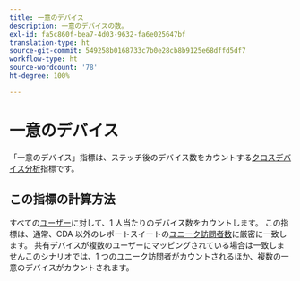 ```yaml
---
title: 一意のデバイス
description: 一意のデバイスの数。
exl-id: fa5c860f-bea7-4d03-9632-fa6e025647bf
translation-type: ht
source-git-commit: 549258b0168733c7b0e28cb8b9125e68dffd5df7
workflow-type: ht
source-wordcount: '78'
ht-degree: 100%

---
```


# 一意のデバイス

「一意のデバイス」指標は、ステッチ後のデバイス数をカウントする[クロスデバイス分析](../cda/overview.md)指標です。

## この指標の計算方法

すべての[ユーザー](people.md)に対して、1 人当たりのデバイス数をカウントします。 この指標は、通常、CDA 以外のレポートスイートの[ユニーク訪問者数](unique-visitors.md)に厳密に一致します。 共有デバイスが複数のユーザーにマッピングされている場合は一致しませんこのシナリオでは、1 つのユニーク訪問者がカウントされるほか、複数の一意のデバイスがカウントされます。
